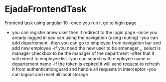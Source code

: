 # EjadaFrontendTask
 Frontend task using angular 10 
-once you run it go to login page 
- you can register anew user then it redirect to the login page
-once you aready logged in you can using the navigation (using routing)
-you can add departement 
-then you can go to employee from navigation bar and add new employee 
-if you need the new user to be amanager ,, select is manager checkbox to be the manager of the department
-after that it will reirect to employee list 
-you can search with employee name or departement name
-if the token is expired it will send request to refresh it  from authenticationguard and handle all requests in interceptor
-you can logout and reset all local storage
